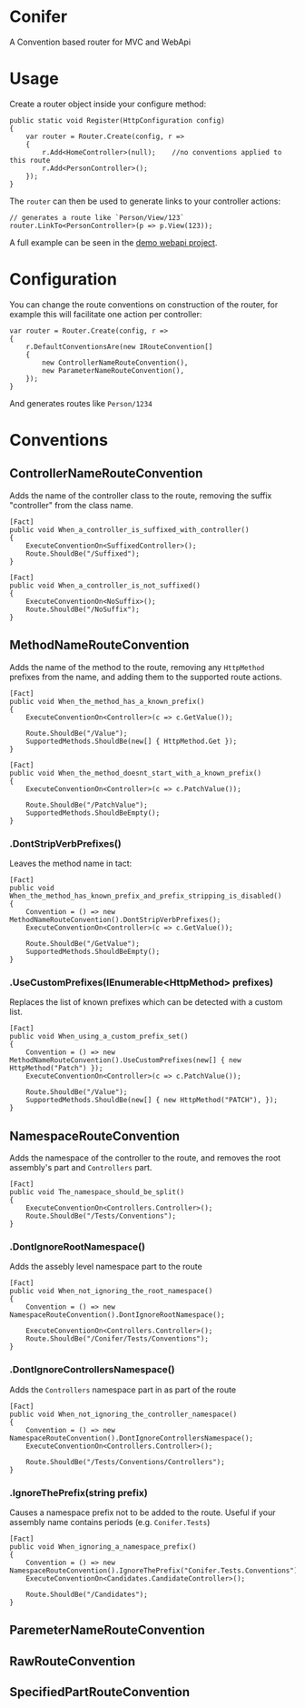 # Conifer

A Convention based router for MVC and WebApi

# Usage

Create a router object inside your configure method:

	public static void Register(HttpConfiguration config)
	{
		var router = Router.Create(config, r =>
		{
			r.Add<HomeController>(null);	//no conventions applied to this route
			r.Add<PersonController>();
		});
	}

The `router` can then be used to generate links to your controller actions:

	// generates a route like `Person/View/123`
	router.LinkTo<PersonController>(p => p.View(123));

A full example can be seen in the [demo webapi project][demo-api].

# Configuration

You can change the route conventions on construction of the router, for example this will facilitate one action per controller:

	var router = Router.Create(config, r =>
	{
		r.DefaultConventionsAre(new IRouteConvention[]
		{
			new ControllerNameRouteConvention(),
			new ParameterNameRouteConvention(),
		});
	}

And generates routes like `Person/1234`

# Conventions

## ControllerNameRouteConvention
Adds the name of the controller class to the route, removing the suffix "controller" from the class name.

	[Fact]
	public void When_a_controller_is_suffixed_with_controller()
	{
		ExecuteConventionOn<SuffixedController>();
		Route.ShouldBe("/Suffixed");
	}

	[Fact]
	public void When_a_controller_is_not_suffixed()
	{
		ExecuteConventionOn<NoSuffix>();
		Route.ShouldBe("/NoSuffix");
	}

## MethodNameRouteConvention
Adds the name of the method to the route, removing any `HttpMethod` prefixes from the name, and adding them to the supported route actions.

	[Fact]
	public void When_the_method_has_a_known_prefix()
	{
		ExecuteConventionOn<Controller>(c => c.GetValue());

		Route.ShouldBe("/Value");
		SupportedMethods.ShouldBe(new[] { HttpMethod.Get });
	}

	[Fact]
	public void When_the_method_doesnt_start_with_a_known_prefix()
	{
		ExecuteConventionOn<Controller>(c => c.PatchValue());

		Route.ShouldBe("/PatchValue");
		SupportedMethods.ShouldBeEmpty();
	}

### .DontStripVerbPrefixes()
Leaves the method name in tact:

	[Fact]
	public void When_the_method_has_known_prefix_and_prefix_stripping_is_disabled()
	{
		Convention = () => new MethodNameRouteConvention().DontStripVerbPrefixes();
		ExecuteConventionOn<Controller>(c => c.GetValue());

		Route.ShouldBe("/GetValue");
		SupportedMethods.ShouldBeEmpty();
	}

### .UseCustomPrefixes(IEnumerable&lt;HttpMethod&gt; prefixes)
Replaces the list of known prefixes which can be detected with a custom list.

	[Fact]
	public void When_using_a_custom_prefix_set()
	{
		Convention = () => new MethodNameRouteConvention().UseCustomPrefixes(new[] { new HttpMethod("Patch") });
		ExecuteConventionOn<Controller>(c => c.PatchValue());

		Route.ShouldBe("/Value");
		SupportedMethods.ShouldBe(new[] { new HttpMethod("PATCH"), });
	}

## NamespaceRouteConvention
Adds the namespace of the controller to the route, and removes the root assembly's part and `Controllers` part.

	[Fact]
	public void The_namespace_should_be_split()
	{
		ExecuteConventionOn<Controllers.Controller>();
		Route.ShouldBe("/Tests/Conventions");
	}

### .DontIgnoreRootNamespace()
Adds the assebly level namespace part to the route

	[Fact]
	public void When_not_ignoring_the_root_namespace()
	{
		Convention = () => new NamespaceRouteConvention().DontIgnoreRootNamespace();

		ExecuteConventionOn<Controllers.Controller>();
		Route.ShouldBe("/Conifer/Tests/Conventions");
	}

### .DontIgnoreControllersNamespace()
Adds the `Controllers` namespace part in as part of the route

	[Fact]
	public void When_not_ignoring_the_controller_namespace()
	{
		Convention = () => new NamespaceRouteConvention().DontIgnoreControllersNamespace();
		ExecuteConventionOn<Controllers.Controller>();

		Route.ShouldBe("/Tests/Conventions/Controllers");
	}

### .IgnoreThePrefix(string prefix)
Causes a namespace prefix not to be added to the route.  Useful if your assembly name contains periods (e.g. `Conifer.Tests`)

	[Fact]
	public void When_ignoring_a_namespace_prefix()
	{
		Convention = () => new NamespaceRouteConvention().IgnoreThePrefix("Conifer.Tests.Conventions");
		ExecuteConventionOn<Candidates.CandidateController>();

		Route.ShouldBe("/Candidates");
	}

## ParemeterNameRouteConvention
## RawRouteConvention
## SpecifiedPartRouteConvention


[demo-api]: https://github.com/Pondidum/Conifer/blob/master/WebApiDemo/App_Start/WebApiConfig.cs
